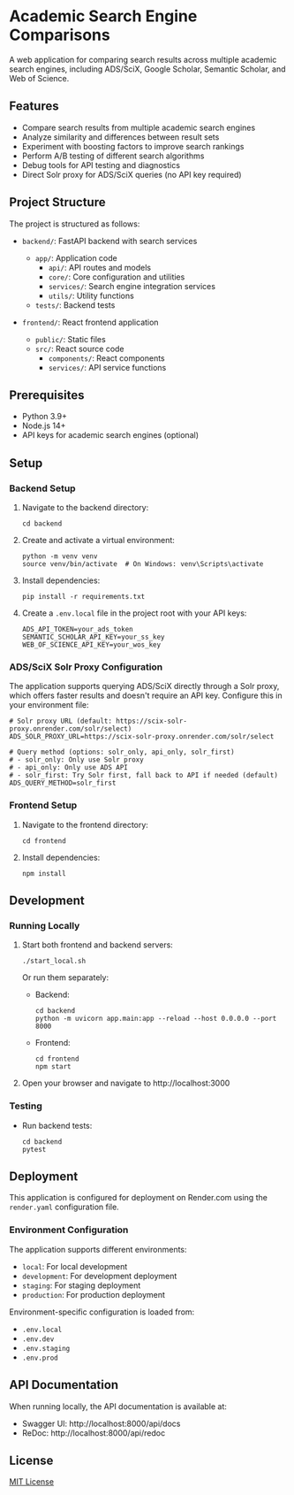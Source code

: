 # Academic Search Engine Comparisons

A web application for comparing search results across multiple academic search engines, including ADS/SciX, Google Scholar, Semantic Scholar, and Web of Science.

## Features

- Compare search results from multiple academic search engines
- Analyze similarity and differences between result sets
- Experiment with boosting factors to improve search rankings
- Perform A/B testing of different search algorithms
- Debug tools for API testing and diagnostics
- Direct Solr proxy for ADS/SciX queries (no API key required)

## Project Structure

The project is structured as follows:

- `backend/`: FastAPI backend with search services
  - `app/`: Application code
    - `api/`: API routes and models
    - `core/`: Core configuration and utilities
    - `services/`: Search engine integration services
    - `utils/`: Utility functions
  - `tests/`: Backend tests

- `frontend/`: React frontend application
  - `public/`: Static files
  - `src/`: React source code
    - `components/`: React components
    - `services/`: API service functions

## Prerequisites

- Python 3.9+
- Node.js 14+
- API keys for academic search engines (optional)

## Setup

### Backend Setup

1. Navigate to the backend directory:
   ```
   cd backend
   ```

2. Create and activate a virtual environment:
   ```
   python -m venv venv
   source venv/bin/activate  # On Windows: venv\Scripts\activate
   ```

3. Install dependencies:
   ```
   pip install -r requirements.txt
   ```

4. Create a `.env.local` file in the project root with your API keys:
   ```
   ADS_API_TOKEN=your_ads_token
   SEMANTIC_SCHOLAR_API_KEY=your_ss_key
   WEB_OF_SCIENCE_API_KEY=your_wos_key
   ```

### ADS/SciX Solr Proxy Configuration

The application supports querying ADS/SciX directly through a Solr proxy, which offers faster results and doesn't require an API key. Configure this in your environment file:

```
# Solr proxy URL (default: https://scix-solr-proxy.onrender.com/solr/select)
ADS_SOLR_PROXY_URL=https://scix-solr-proxy.onrender.com/solr/select

# Query method (options: solr_only, api_only, solr_first)
# - solr_only: Only use Solr proxy
# - api_only: Only use ADS API
# - solr_first: Try Solr first, fall back to API if needed (default)
ADS_QUERY_METHOD=solr_first
```

### Frontend Setup

1. Navigate to the frontend directory:
   ```
   cd frontend
   ```

2. Install dependencies:
   ```
   npm install
   ```

## Development

### Running Locally

1. Start both frontend and backend servers:
   ```
   ./start_local.sh
   ```

   Or run them separately:

   - Backend:
     ```
     cd backend
     python -m uvicorn app.main:app --reload --host 0.0.0.0 --port 8000
     ```

   - Frontend:
     ```
     cd frontend
     npm start
     ```

2. Open your browser and navigate to http://localhost:3000

### Testing

- Run backend tests:
  ```
  cd backend
  pytest
  ```

## Deployment

This application is configured for deployment on Render.com using the `render.yaml` configuration file.

### Environment Configuration

The application supports different environments:

- `local`: For local development
- `development`: For development deployment
- `staging`: For staging deployment
- `production`: For production deployment

Environment-specific configuration is loaded from:

- `.env.local`
- `.env.dev`
- `.env.staging`
- `.env.prod`

## API Documentation

When running locally, the API documentation is available at:

- Swagger UI: http://localhost:8000/api/docs
- ReDoc: http://localhost:8000/api/redoc

## License

[MIT License](LICENSE)